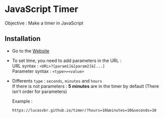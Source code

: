 # JavaScript Timer

Objective : Make a timer in JavaScript

## Installation

-   Go to the [Website](https://lucasvbr.github.io/timer/?minutes=5)
-   To set time, you need to add parameters in the URL :  
    URL syntax : `<URL>?[param1]&[param2]&[...]`  
    Parameter syntax : `<type>=<value>`
-   Differents `type` : `seconds`, `minutes` and `hours`  
    If there is not parameters : **5 minutes** are in the timer by default
    (There isn't order for parameters) 
    
    Example :  
    ```url
    https://lucasvbr.github.io/timer/?hours=10&minutes=10&seconds=10
    ```
